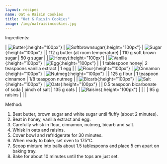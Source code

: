 ```yaml
---
layout: recipes
name: Oat & Raisin Cookies
title: "Oat & Raisin Cookies"
image: /img/oatraisincookies.jpg
---
```


Ingredients:

| ![Butter](/img/butter.jpg){:height="100px"} | ![Softbrownsugar](/img/softbrownsugar.jpg){:height="100px"} | ![Sugar](/img/sugar.jpg){:height="100px"} |
| 112 g butter (at room temperature) | 110 g soft brown sugar | 50 g sugar |
| ![Honey](/img/honey.jpg){:height="100px"} | ![Vanilla](/img/vanilla.jpg){:height="100px"} | ![Egg](/img/egg.jpg){:height="100px"} |
| 1 tablespoon honey| 2 teaspoons vanilla extract | 1 egg |
| ![Flour](/img/flour.jpg){:height="100px"} | ![Cinnamon](/img/cinnamon.jpg){:height="100px"} | ![Nutmeg](/img/nutmeg.jpg){:height="100px"} |
| 125 g flour | 1 teaspoon cinnamon | 1/8 teaspoon nutmeg |
| ![Bicarb](/img/bicarb.jpg){:height="100px"} | ![Salt](/img/salt.jpg){:height="100px"} | ![Oats](/img/oats.jpg){:height="100px"} |
| 0.5 teaspoon bicarbonate of soda | pinch of salt | 135 g oats |
| ![Raisins](/img/raisins.jpg){:height="100px"} |  |  |
| 95 g raisins |  |  |

Method:
1. Beat butter, brown sugar and white sugar until fluffy (about 2 minutes).
2. Beat in honey, vanilla extract and egg.
3. Carefully whisk in flour, cinnamon, nutmeg, bicarb and salt.
4. Whisk in oats and raisins.
5. Cover bowl and refridgerate for 30 minutes.
6. When ready to bake, set oven to 175°C.
7. Scoop mixture into balls about 1.5 tablespoons and place 5 cm apart on baking tray.
8. Bake for about 10 minutes until the tops are just set.